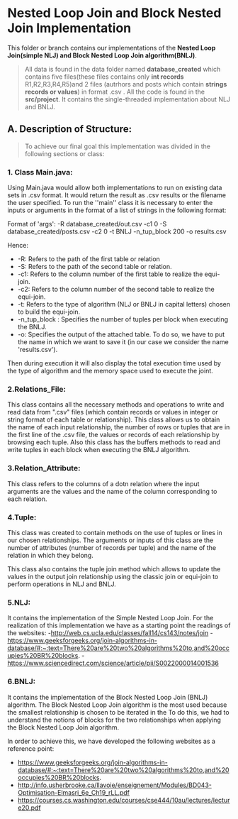 # Nested Loop Join and Block Nested Join Implementation

This folder or branch contains our implementations of the **Nested Loop Join(simple NLJ) and Block Nested Loop Join algorithm(BNLJ)**. 

> All data is found in the data folder named **database_created** which contains five files(these files contains only **int records** R1,R2,R3,R4,R5)and 2 files (autrhors and posts which contain **strings records or values**) in format .csv .
> All the code is found in the **src/project**. It contains the single-threaded implementation about NLJ and BNLJ.
>

## A. Description of Structure:

> To achieve our final goal this implementation was divided in the following sections or class:

### 1. Class Main.java:
Using Main.java would allow both implementations to run on existing data sets in .csv format. It would return the result as .csv results or the filename the user specified. To run the ''main'' class it is necessary to enter the inputs or arguments in the format of a list of strings in the following format:

Format of 'args': -R database_created/out.csv -c1 0 -S database_created/posts.csv -c2 0 -t BNLJ -n_tup_block 200 -o results.csv

Hence:
* -R: Refers to the path of the first table or relation 
* -S: Refers to the path of the second table or relation. 
* -c1: Refers to the column number of the first table to realize the equi-join.
* -c2: Refers to the column number of the second table to realize the equi-join.
* -t: Refers to the type of algorithm (NLJ or BNLJ in capital letters) chosen to build the equi-join.
* -n_tup_block : Specifies the number of tuples per block when executing the BNLJ.
* -o: Specifies the output of the attached table. To do so, we have to put the name in which we want to save it (in our case we consider the name 'results.csv').

Then during execution it will also display the total execution time used by the type of algorithm and the memory space used to execute the joint.

### 2.Relations_File:
This class contains all the necessary methods and operations to write and read data from ".csv" files (which contain records or values in integer or string format of each table or relationship). This class allows us to obtain the name of each input relationship, the number of rows or tuples that are in the first line of the .csv file, the values or records of each relationship by browsing each tuple. Also this class has the buffers methods to read and write tuples in each block when executing the BNLJ algorithm.

### 3.Relation_Attribute:
This class refers to the columns of a dotn relation where the input arguments are the values and the name of the column corresponding to each relation.

### 4.Tuple:

This class was created to contain methods on the use of tuples or lines in our chosen relationships. The arguments or inputs of this class are the number of attributes (number of records per tuple) and the name of the relation in which they belong.

This class also contains the tuple join method which allows to update the values in the output join relationship using the classic join or equi-join to perform operations in NLJ and BNLJ.

### 5.NLJ:
 It contains the implementation of the Simple Nested Loop Join. For the realization of this implementation we have as a starting point the readings of the websites:
-http://web.cs.ucla.edu/classes/fall14/cs143/notes/join
-https://www.geeksforgeeks.org/join-algorithms-in-database/#:~:text=There%20are%20two%20algorithms%20to,and%20occupies%20BR%20blocks.
-https://www.sciencedirect.com/science/article/pii/S0022000014001536

### 6.BNLJ:
 It contains the implementation of the Block Nested Loop Join (BNLJ) algorithm. 
The Block Nested Loop Join algorithm is the most used because the smallest relationship is chosen to be iterated in the
To do this, we had to understand the notions of blocks for the two relationships when applying the Block Nested Loop Join algorithm.

In order to achieve this, we have developed the following websites as a reference point:

- https://www.geeksforgeeks.org/join-algorithms-in-database/#:~:text=There%20are%20two%20algorithms%20to,and%20occupies%20BR%20blocks.
- http://info.usherbrooke.ca/llavoie/enseignement/Modules/BD043-Optimisation-Elmasri_6e_Ch19_rLL.pdf
- https://courses.cs.washington.edu/courses/cse444/10au/lectures/lecture20.pdf





